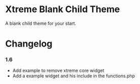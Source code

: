 # Xtreme Blank Child Theme
A blank child theme for your start.

# Changelog

### 1.6
 * Add example to remove xtreme core widget
 * Add a example widget and his include in the functions.php